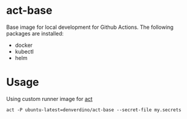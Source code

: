 # act-base

Base image for local development for Github Actions. The following packages are installed: 

* docker
* kubectl
* helm

# Usage

Using custom runner image for [act](https://github.com/nektos/act)

```
act -P ubuntu-latest=denverdino/act-base --secret-file my.secrets
```
